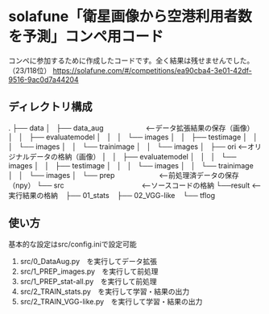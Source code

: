 # solafune「衛星画像から空港利用者数を予測」コンペ用コード
コンペに参加するために作成したコードです。全く結果は残せませんでした。（23/118位）
https://solafune.com/#/competitions/ea90cba4-3e01-42df-9516-9ac0d7a44204

## ディレクトリ構成
.
├── data
│   ├── data_aug　　　　　　<--データ拡張結果の保存（画像）
│   │   ├── evaluatemodel
│   │   │   └── images
│   │   ├── testimage
│   │   │   └── images
│   │   └── trainimage
│   │       └── images
│   ├── ori                <--オリジナルデータの格納（画像）
│   │   ├── evaluatemodel
│   │   │   └── images
│   │   ├── testimage
│   │   │   └── images
│   │   └── trainimage
│   │       └── images
│   └── prep　　　　　　    <--前処理済データの保存（npy）
└── src　　　　　　　　　　　<--ソースコードの格納
    └──result              <--実行結果の格納
       ├── 01_stats
       ├── 02_VGG-like
       └── tflog

## 使い方
基本的な設定はsrc/config.iniで設定可能
1. src/0_DataAug.py　を実行してデータ拡張
2. src/1_PREP_images.py　を実行して前処理
3. src/1_PREP_stat-all.py　を実行して前処理
4. src/2_TRAIN_stats.py　を実行して学習・結果の出力
5. src/2_TRAIN_VGG-like.py　を実行して学習・結果の出力

